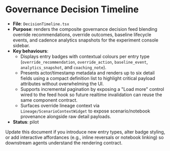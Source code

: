 # Governance Decision Timeline

- **File**: `DecisionTimeline.tsx`
- **Purpose**: renders the composite governance decision feed blending override recommendations, override outcomes, baseline lifecycle events, and cadence analytics snapshots for the experiment console sidebar.
- **Key behaviours**:
  - Displays entry badges with contextual colours per entry type (`override_recommendation`, `override_action`, `baseline_event`, `analytics_snapshot`, and `coaching_note`).
  - Presents actor/timestamp metadata and renders up to six detail fields using a compact definition list to highlight critical payload attributes without overwhelming the UI.
  - Supports incremental pagination by exposing a "Load more" control wired to the feed hook so future realtime invalidation can reuse the same component contract.
  - Surfaces override lineage context via `Lineage/ScenarioContextWidget` to expose scenario/notebook provenance alongside raw detail payloads.
- **Status**: pilot

Update this document if you introduce new entry types, alter badge styling, or add interactive affordances (e.g., inline reversals or notebook linking) so downstream agents understand the rendering contract.
